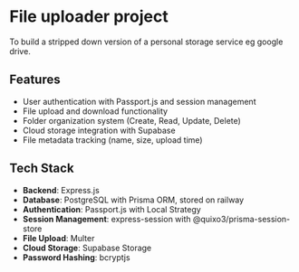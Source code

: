 # File uploader project
To build a stripped down version of a personal storage service eg google drive.

## Features

- User authentication with Passport.js and session management
- File upload and download functionality
- Folder organization system (Create, Read, Update, Delete)
- Cloud storage integration with Supabase
- File metadata tracking (name, size, upload time)

## Tech Stack

- **Backend**: Express.js
- **Database**: PostgreSQL with Prisma ORM, stored on railway
- **Authentication**: Passport.js with Local Strategy
- **Session Management**: express-session with @quixo3/prisma-session-store
- **File Upload**: Multer
- **Cloud Storage**: Supabase Storage
- **Password Hashing**: bcryptjs